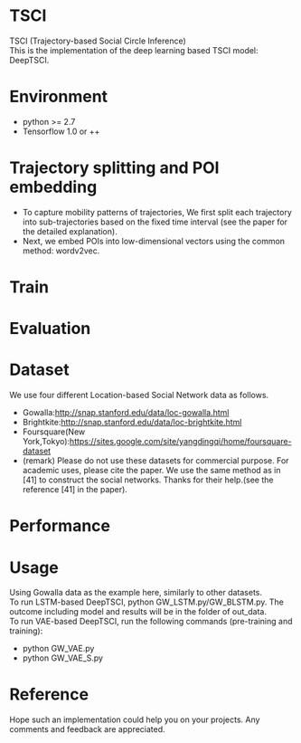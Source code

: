 # TSCI
TSCI (Trajectory-based Social Circle Inference) <br>
This is the implementation of the deep learning based TSCI model: DeepTSCI.

# Environment
* python >= 2.7
* Tensorflow 1.0 or ++

# Trajectory splitting and POI embedding
* To capture mobility patterns of trajectories, We first split each trajectory into sub-trajectories based on the fixed time interval (see the paper for the detailed explanation). 
* Next, we embed POIs into low-dimensional vectors using the common method: wordv2vec.

# Train
# Evaluation
# Dataset
We use four different Location-based Social Network data as follows. 
* Gowalla:<http://snap.stanford.edu/data/loc-gowalla.html>
* Brightkite:<http://snap.stanford.edu/data/loc-brightkite.html>
* Foursquare(New York,Tokyo):<https://sites.google.com/site/yangdingqi/home/foursquare-dataset>
* (remark) Please do not use these datasets for commercial purpose. For academic uses, please cite the paper. We use the same method as in [41] to construct the social networks. Thanks for their help.(see the reference [41] in the paper).

# Performance

# Usage
Using Gowalla data as the example here, similarly to other datasets. <br>
To run LSTM-based DeepTSCI, python GW_LSTM.py/GW_BLSTM.py. The outcome including model and results will be in the folder of out_data.<br>
To run VAE-based DeepTSCI, run the following commands (pre-training and training):<br>
*  python GW_VAE.py 
*  python GW_VAE_S.py

# Reference
Hope such an implementation could help you on your projects. Any comments and feedback are appreciated. 

